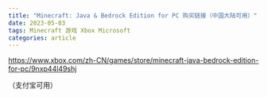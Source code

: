 ```yaml
---
title: "Minecraft: Java & Bedrock Edition for PC 购买链接（中国大陆可用）"
date: 2023-05-03
tags: Minecraft 游戏 Xbox Microsoft
categories: article
---
```


https://www.xbox.com/zh-CN/games/store/minecraft-java-bedrock-edition-for-pc/9nxp44l49shj

（支付宝可用）
